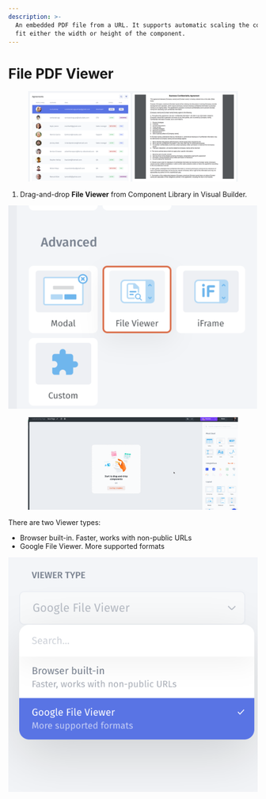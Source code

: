 ```yaml
---
description: >-
  An embedded PDF file from a URL. It supports automatic scaling the content to
  fit either the width or height of the component.
---
```


# File PDF Viewer

<figure><img src="../../../.gitbook/assets/image.png" alt=""><figcaption></figcaption></figure>

1. Drag-and-drop **File Viewer** from Component Library in Visual Builder.

![](<../../../.gitbook/assets/image (7).png>)

<figure><img src="../../../.gitbook/assets/file_viwer.gif" alt=""><figcaption></figcaption></figure>

There are two Viewer types:&#x20;

* Browser built-in. Faster, works with non-public URLs
* Google File Viewer. More supported formats

![](<../../../.gitbook/assets/image (4).png>)
